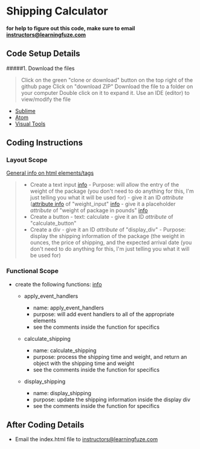 # Shipping Calculator
#### for help to figure out this code, make sure to email <a href="mailto:instructors@learningfuze.com" target="_blank">instructors@learningfuze.com</a>

## Code Setup Details

#####1. Download the files
> Click on the green "clone or download" button on the top right of the github page
> Click on "download ZIP"
> Download the file to a folder on your computer
> Double click on it to expand it.
> Use an IDE (editor) to view/modify the file
- <a href="https://sublimetext.com/2" target="_blank">Sublime</a>
- <a href="https://atom.io/" target="_blank">Atom</a>
- <a href="https://www.visualstudio.com/free-developer-offers/" target="_blank">Visual Tools</a>

## Coding Instructions

### Layout Scope
<a href="http://www.w3schools.com/html/html_elements.asp" target="_blank">General info on html elements/tags</a>
>- Create a text input <a href="http://www.w3schools.com/tags/tag_input.asp" target="_blank">info</a>
    - Purpose: will allow the entry of the weight of the package (you don't need to do anything for this, I'm just telling you what it will be used for)
    - give it an ID <em>attribute</em> (<a href="http://www.w3schools.com/html/html_attributes.asp" target="_blank">attribute info</a> of "weight_input" <a href="http://www.w3schools.com/tags/att_global_id.asp" target="_blank">info</a>
    - give it a placeholder <em>attribute</em> of "weight of package in pounds" <a href="http://www.w3schools.com/tags/att_input_placeholder.asp" target="_blank">info</a>
> - Create a button
    - text: calculate
    - give it an ID <em>attribute</em> of "calculate_button"
> - Create a div
    - give it an ID <em>attribute</em> of "display_div"
    - Purpose: display the shipping information of the package (the weight in ounces, the price of shipping, and the expected arrival date (you don't need to do anything for this, I'm just telling you what it will be used for)

### Functional Scope
- create the following functions: <a href="http://www.w3schools.com/js/js_functions.asp" target="_blank">info</a>
    - apply_event_handlers
      - name: apply_event_handlers
      - purpose: will add event handlers to all of the appropriate elements
      - see the comments inside the function for specifics
 
    - calculate_shipping
      - name: calculate_shipping
      - purpose: process the shipping time and weight, and return an object with the shipping time and weight
      - see the comments inside the function for specifics

          
    - display_shipping
      - name: display_shipping
      - purpose: update the shipping information inside the display div
      - see the comments inside the function for specifics

## After Coding Details

- Email the index.html file to instructors@learningfuze.com
